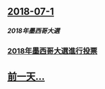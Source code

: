 ## [2018-07-1](/zh/news/2018/07/1/index.md)

##### 2018年墨西哥大選
### [2018年墨西哥大選進行投票 ](/zh/news/2018/07/1/2018年墨西哥大選進行投票.md)
## [前一天...](/zh/news/2018/06/28/index.md)

